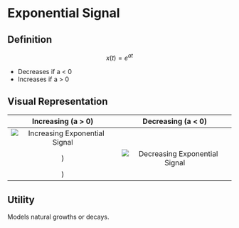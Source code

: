 # Exponential Signal

## Definition

$$x(t) = e^{at}$$
- Decreases if a < 0
- Increases if a > 0

## Visual Representation

| Increasing (a > 0) | Decreasing (a < 0) |
|:------------------:|:------------------:|
| ![Increasing Exponential Signal](https://github.com/user-attachments/assets/2226ddc8-b67d-4751-b364-14cc4c8d3fd0)
) | ![Decreasing Exponential Signal](https://github.com/user-attachments/assets/296eee67-5fa5-4de9-b2c9-a30842723a3f)
) |

## Utility

Models natural growths or decays.
